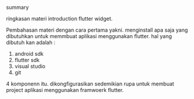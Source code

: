 summary


ringkasan materi introduction flutter widget.

Pembahasan materi dengan cara pertama yakni.
menginstall apa saja yang dibutuhkan untuk memmbuat aplikasi menggunakan flutter.
hal yang dibutuh kan adalah :
1. android sdk
2. flutter sdk
3. visual studio
4. git

4 komponenn itu. dikongfigurasikan sedemikian rupa untuk membuat project aplikasi menggunakan
framwoerk flutter.
